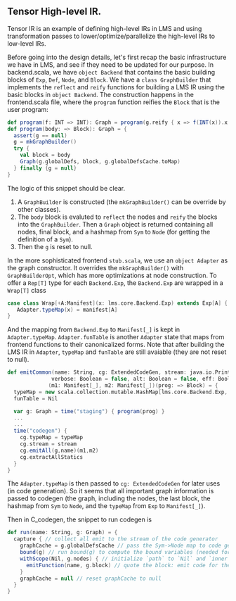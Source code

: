## Tensor High-level IR.

Tensor IR is an example of defining high-level IRs in LMS and using transformation passes to
lower/optimize/parallelize the high-level IRs to low-level IRs.

Before going into the design details, let's first recap the basic infrastructure we have in LMS,
and see if they need to be updated for our purpose. In backend.scala, we have
`object Backend`
that contains the basic building blocks of `Exp`, `Def`, `Node`, and `Block`.
We have a `class GraphBuilder` that implements the `reflect` and `reify` functions for
building a LMS IR using the basic blocks in `object Backend`. The construction happens in the
frontend.scala file, where the `program` function reifies the `Block` that is the user program:

``` scala
def program(f: INT => INT): Graph = program(g.reify { x => f(INT(x)).x })
def program(body: => Block): Graph = {
  assert(g == null)
  g = mkGraphBuilder()
  try {
    val block = body
    Graph(g.globalDefs, block, g.globalDefsCache.toMap)
  } finally {g = null}
}
```

The logic of this snippet should be clear.
1. A `GraphBuilder` is constructed (the `mkGraphBuilder()` can be override by other classes).
2. The `body` block is evaluted to `reflect` the nodes and `reify` the blocks into the `GraphBuilder`. Then a `Graph` object is returned containing all nodes, final block, and a hashmap from `Sym` to `Node` (for getting the definition of a `Sym`).
3. Then the `g` is reset to null.

In the more sophisticated frontend `stub.scala`, we use an `object Adapter` as the graph constructor.
It overrides the `mkGraphBuilder()` with `GraphBuilderOpt`, which has more optimizations at
node construction.
To offer a `Rep[T]` type for each `Backend.Exp`, the `Backend.Exp` are wrapped in a `Wrap[T]` class
``` scala
case class Wrap[+A:Manifest](x: lms.core.Backend.Exp) extends Exp[A] {
   Adapter.typeMap(x) = manifest[A]
}
```
And the mapping from `Backend.Exp` to `Manifest[_]` is kept in `Adapter.typeMap`.
`Adapter.funTable` is another `Adapter` state that maps from frontend functions to their
canonicalized forms. Note that after building the LMS IR in `Adapter`, `typeMap` and `funTable`
are still avaiable (they are not reset to null).

``` scala
def emitCommon(name: String, cg: ExtendedCodeGen, stream: java.io.PrintStream,
              verbose: Boolean = false, alt: Boolean = false, eff: Boolean = false)
             (m1: Manifest[_], m2: Manifest[_])(prog: => Block) = {
  typeMap = new scala.collection.mutable.HashMap[lms.core.Backend.Exp, Manifest[_]]()
  funTable = Nil

  var g: Graph = time("staging") { program(prog) }
  ...
  ...
  time("codegen") {
    cg.typeMap = typeMap
    cg.stream = stream
    cg.emitAll(g,name)(m1,m2)
    cg.extractAllStatics
  }
}
```
The `Adapter.typeMap` is then passed to `cg: ExtendedCodeGen` for later uses (in code generation). So it seems that all important graph information is passed to codegen (the
graph, including the nodes, the last block, the hashmap from `Sym` to `Node`, and the
`typeMap` from `Exp` to `Manifest[_]`).

Then in C_codegen, the snippet to run codegen is

``` scala
def run(name: String, g: Graph) = {
  capture { // collect all emit to the stream of the code generator
    graphCache = g.globalDefsCache // pass the Sym->Node map to code generator
    bound(g) // run bound(g) to compute the bound variables (needed for traversal)
    withScope(Nil, g.nodes) { // initialize `path` to `Nil` and `inner` to `g.nodes` (all nodes)
      emitFunction(name, g.block) // quote the block: emit code for the block
    }
    graphCache = null // reset graphCache to null
  }
}
```
